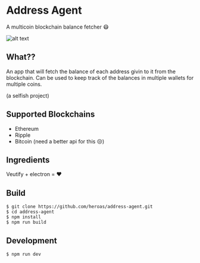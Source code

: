 # Address Agent

A multicoin blockchain balance fetcher :mask:

![alt text][screenshot]

[screenshot]: https://i.imgur.com/w1hQi93.png "screenshot"

## What??
An app that will fetch the balance of each address givin to it from the blockchain. Can be used to keep track of the balances in multiple wallets for multiple coins.

(a selfish project)
## Supported Blockchains
* Ethereum
* Ripple
* Bitcoin (need a better api for this :unamused:)

## Ingredients
Veutify + electron = :heart:

## Build
```
$ git clone https://github.com/heroas/address-agent.git
$ cd address-agent
$ npm install
$ npm run build
```
## Development
```
$ npm run dev
```
